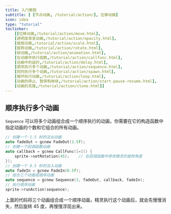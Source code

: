 ```yaml
---
title: 入门教程
subtitle: [ [节点动画, /tutorial/action/], 位移动画]
icon: idea
type: "tutorial"
toclinker: 
    [[位移动画,/tutorial/action/move.html],
    [透明度渐变动画,/tutorial/action/opacity.html],
    [缩放动画,/tutorial/action/scale.html],
    [旋转动画,/tutorial/action/rotate.html],
    [帧动画,/tutorial/action/animation.html],
    [在动画中执行函数,/tutorial/action/callfunc.html],
    [动画中的延时,/tutorial/action/delay.html],
    [顺序执行多个动画,/tutorial/action/sequence.html],
    [同时执行多个动画,/tutorial/action/spawn.html],
    [循环执行动画,/tutorial/action/loop.html],
    [动画的停止、暂停和继续,/tutorial/action/start-pause-resume.html],
    [动画的克隆,/tutorial/action/clone.html]]
---
```

## 顺序执行多个动画

`Sequence` 可以将多个动画组合成一个顺序执行的动画，你需要在它的构造函数中指定动画的个数和它组合的所有动画。

```cpp
// 创建一个 1.5 秒的淡出动画
auto fadeOut = gcnew FadeOut(1.5f);
// 创建一个回调函数动画
auto callback = gcnew CallFunc([=]() {
    sprite->setRotation(45);    // 在回调函数中修改精灵的旋转角度
});
// 创建一个 0.5 秒的淡入动画
auto fadeIn = gcnew FadeIn(0.5f);
// 组合三个动画成顺序动画
auto sequence = gcnew Sequence(3, fadeOut, callback, fadeIn);
// 执行顺序动画
sprite->runAction(sequence);
```

上面的代码将三个动画组合成一个顺序动画，精灵执行这个动画后，就会先慢慢消失，然后旋转 45 度，再慢慢浮现出来。